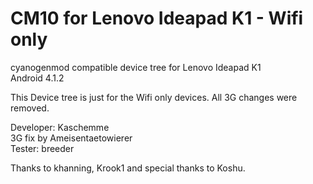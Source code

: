 CM10 for Lenovo Ideapad K1 - Wifi only
====================

cyanogenmod compatible device tree for Lenovo Ideapad K1<br>
Android 4.1.2<br>

This Device tree is just for the Wifi only devices.
All 3G changes were removed.<br>

Developer: Kaschemme<br>
3G fix by Ameisentaetowierer<br>
Tester: breeder<br>

Thanks to khanning, Krook1 and special thanks to Koshu.
